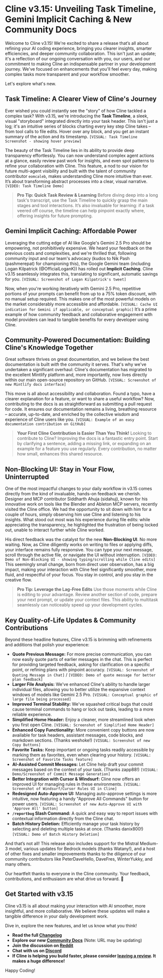 # Cline v3.15: Unveiling Task Timeline, Gemini Implicit Caching & New Community Docs

Welcome to Cline v3.15! We're excited to share a release that’s all about refining your AI coding experience, bringing you clearer insights, smarter efficiencies, and deeper community collaboration. This isn't just an update; it's a reflection of our ongoing conversation with you, our users, and our commitment to making Cline an indispensable partner in your development journey. We've focused on enhancements that you'll feel every day, making complex tasks more transparent and your workflow smoother.

Let's explore what's new.

## Task Timeline: A Clearer View of Cline's Journey

Ever wished you could instantly see the "story" of how Cline tackled a complex task? With v3.15, we're introducing the **Task Timeline**, a sleek, visual "storyboard" integrated directly into your task header. This isn't just a log; it's an intuitive series of blocks charting every key step Cline takes – from tool calls to file edits. Hover over any block, and you get an instant summary of the action and its timestamp. `[VISUAL: Task Timeline Screenshot - showing hover preview]`

The beauty of the Task Timeline lies in its ability to provide deep transparency effortlessly. You can now understand complex agent actions at a glance, easily review past work for insights, and even spot patterns to refine your collaboration with Cline. This feature, a nod to our vision for future multi-agent visibility and built with the talent of community contributor `eomcaleb`, makes understanding Cline more intuitive than ever. It’s about transforming abstract processes into a clear, visual narrative. `[VIDEO: Task Timeline Demo]`

> **Pro Tip: Quick Task Review & Learning**
> Before diving deep into a long task's transcript, use the Task Timeline to quickly grasp the main stages and tool interactions. It’s also invaluable for learning: if a task veered off course, the timeline can help pinpoint exactly where, offering insights for future prompting.

## Gemini Implicit Caching: Affordable Power

Leveraging the cutting edge of AI like Google's Gemini 2.5 Pro should be empowering, not prohibitively expensive. We heard your feedback on the previous costs and complexities, and we're thrilled that, following community input and our team's advocacy (kudos to Nik Pash (pashmerepat) for championing this), the Google Gemini team (including Logan Kilpatrick (@OfficialLoganK)) has rolled out **Implicit Caching**. Cline v3.15 seamlessly integrates this, translating to significant, automatic savings for you. `[VISUAL: Screenshot of Logan Kilpatrick's tweet]`

Now, when you're working iteratively with Gemini 2.5 Pro, repetitive portions of your prompts can benefit from up to a 75% token discount, with no manual setup required. This makes one of the most powerful models on the market considerably more accessible and affordable. `[VISUAL: Cache UI indication for Gemini if applicable, or conceptual graphic]` It’s a prime example of how community feedback and collaborative engagement with model providers can lead to tangible benefits for every developer using Cline.

## Community-Powered Documentation: Building Cline's Knowledge Together

Great software thrives on great documentation, and we believe the best documentation is built *with* the community it serves. That's why we've undertaken a significant overhaul: Cline's documentation has migrated to the excellent Mintlify platform and, more importantly, now lives directly within our main open-source repository on GitHub. `[VISUAL: Screenshot of new Mintlify docs interface]`

This move is all about accessibility and collaboration. Found a typo, have a clearer explanation for a feature, or want to share a useful workflow? Now, contributing to the docs is as straightforward as submitting a pull request for code. It ensures our documentation remains a living, breathing resource – accurate, up-to-date, and enriched by the collective wisdom and experience of Cline users like you. `[VISUAL: Example of an easy documentation contribution on GitHub]`

> **Your First Cline Contribution is Easier Than You Think!**
> Looking to contribute to Cline? Improving the docs is a fantastic entry point. Start by clarifying a sentence, adding a missing link, or expanding on an example for a feature you use regularly. Every contribution, no matter how small, enhances this shared resource.

## Non-Blocking UI: Stay in Your Flow, Uninterrupted

One of the most impactful changes to your daily workflow in v3.15 comes directly from the kind of invaluable, hands-on feedback we cherish. Designer and MCP contributor Siddharth Ahuja (sidahuj), known for his innovative work on tools like the Blender and Ableton MCP servers, recently visited the Cline office. We had the opportunity to sit down with him for a couple of hours, simply observing him use Cline and listening to his insights. What stood out most was his experience during file edits: while appreciating the transparency, he highlighted the frustration of being locked out, unable to interact further while Cline worked.

His direct feedback was the catalyst for the new **Non-Blocking UI**. No more waiting. Now, as Cline diligently works on writing to files or applying diffs, your interface remains fully responsive. You can type your next message, scroll through the active file, or navigate the UI without interruption. `[VIDEO: Demo of Non-Blocking UI - showing typing/scrolling while Cline edits]` This seemingly small change, born from direct user observation, has a big impact, making your interaction with Cline feel significantly smoother, more fluid, and respectful of your focus. You stay in control, and you stay in the creative flow.

> **Pro Tip: Leverage the Lag-Free Edits**
> Use those moments while Cline is editing to your advantage. Review another section of code, prepare your next prompt, or update your context files. This ability to multitask seamlessly can noticeably speed up your development cycles.

## Key Quality-of-Life Updates & Community Contributions

Beyond these headline features, Cline v3.15 is brimming with refinements and additions that polish your experience:

*   **Quote Previous Message:** For more precise communication, you can now easily quote parts of earlier messages in the chat. This is perfect for providing targeted feedback, asking for clarification on a specific point, or refining plans with pinpoint accuracy. `[VISUAL: Screenshot of Quoting Message in Chat]` / `[VIDEO: Demo of quote message for better plan feedback]`
*   **Larger File Analysis:** We've enhanced Cline's ability to handle larger individual files, allowing you to better utilize the expansive context windows of models like Gemini 2.5 Pro. `[VISUAL: Conceptual graphic of large file being processed]`
*   **Improved Terminal Stability:** We've squashed critical bugs that could cause terminal commands to hang or lock out tasks, leading to a more reliable experience.
*   **Simplified Home Header:** Enjoy a cleaner, more streamlined look when you first open Cline. `[VISUAL: Screenshot of Simplified Home Header]`
*   **Enhanced Copy Functionality:** More convenient copy buttons are now available for task headers, assistant messages, code blocks, and markdown sections. (Thanks weshoke!) `[VISUAL: Screenshot of new Copy Buttons]`
*   **Favorite Tasks:** Keep important or ongoing tasks readily accessible by marking them as favorites, even when clearing your history. `[VISUAL: Screenshot of Favorite Tasks feature]`
*   **AI-Assisted Commit Messages:** Let Cline help draft your commit messages based on the context of your task. (Thanks zapp88!) `[VISUAL: Demo/Screenshot of Commit Message Generation]`
*   **Better Integration with Cursor & Windsurf:** Cline now offers an improved UI for managing rules in these environments. `[VISUAL: Screenshot of Windsurf/Cursor Rules UI in Cline]`
*   **Redesigned Auto-Approve UI:** Managing auto-approve settings is more intuitive, now featuring a handy "Approve All Commands" button for power users. `[VISUAL: Screenshot of new Auto-Approve UI with 'Approve All' button]`
*   **`/reportbug` Slash Command:** A quick and easy way to report issues with contextual information directly from the Cline chat.
*   **Batch History Deletion:** Efficiently manage your task history by selecting and deleting multiple tasks at once. (Thanks danix800!) `[VISUAL: Demo of Batch History Deletion]`

And that’s not all! This release also includes support for the Mistral Medium-3 model, various updates for Bedrock models (thanks Watany!), and a host of other fixes and smaller improvements thanks to the diligence of our community contributors like PeterDaveHello, DaveFres, WinterYukky, and many others.

Our heartfelt thanks to everyone in the Cline community. Your feedback, contributions, and enthusiasm are what drive us forward. 🙏

## Get Started with v3.15

Cline v3.15 is all about making your interaction with AI smoother, more insightful, and more collaborative. We believe these updates will make a tangible difference in your daily development work.

Dive in, explore the new features, and let us know what you think!

*   **Read the full [Changelog](https://github.com/cline/cline/blob/main/CHANGELOG.md)**
*   **Explore our new [Community Docs](https://docs.cline.bot)** (Note: URL may be updating)
*   **Join the discussion on [Reddit](https://www.reddit.com/r/cline/)**
*   **Chat with us on [Discord](https://discord.gg/cline)**
*   **If Cline is helping you build faster, please consider [leaving a review](https://marketplace.visualstudio.com/items?itemName=saoudrizwan.claude-dev). It makes a huge difference!**

Happy Coding!
